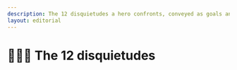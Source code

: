 ```yaml
---
description: The 12 disquietudes a hero confronts, conveyed as goals and obstacles.
layout: editorial
---
```


# 🦹🏽‍♀️ The 12 disquietudes

